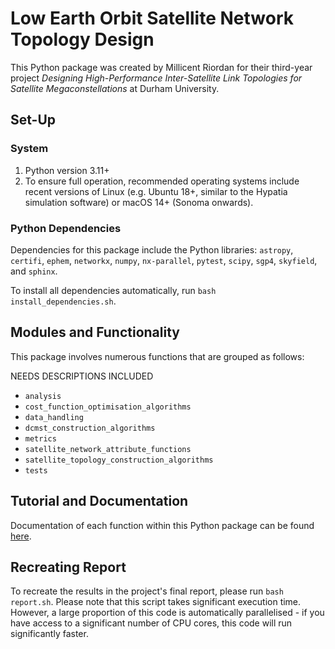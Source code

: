 # Low Earth Orbit Satellite Network Topology Design

This Python package was created by Millicent Riordan for their third-year project *Designing High-Performance
Inter-Satellite Link Topologies for Satellite Megaconstellations* at Durham University. 

## Set-Up

### System

1. Python version 3.11+
2. To ensure full operation, recommended operating systems include recent versions of Linux (e.g. Ubuntu 18+, similar to the Hypatia simulation software) or macOS 14+ (Sonoma onwards).

### Python Dependencies

Dependencies for this package include the Python libraries: `astropy`, `certifi`, `ephem`, `networkx`, `numpy`, `nx-parallel`, `pytest`, `scipy`, `sgp4`, `skyfield`, and `sphinx`. 

To install all dependencies automatically, run ```bash install_dependencies.sh```.

## Modules and Functionality

This package involves numerous functions that are grouped as follows:

NEEDS DESCRIPTIONS INCLUDED

- `analysis`
- `cost_function_optimisation_algorithms`
- `data_handling`
- `dcmst_construction_algorithms`
- `metrics`
- `satellite_network_attribute_functions`
- `satellite_topology_construction_algorithms`
- `tests`

## Tutorial and Documentation

Documentation of each function within this Python package can be found [here](). 

## Recreating Report

To recreate the results in the project's final report, please run ```bash report.sh```. Please note that this script 
takes significant execution time. However, a large proportion of this code is automatically parallelised -  if you have 
access to a significant number of CPU cores, this code will run significantly faster.
